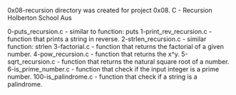 0x08-recursion directory was created 
for project 0x08. C - Recursion
Holberton School Aus

0-puts_recursion.c      -  similar to function: puts
1-print_rev_recursion.c - function that prints a string in reverse.
2-strlen_recursion.c    - similar function: strlen
3-factorial.c           - function that returns the factorial of a given number.
4-pow_recursion.c       - function that returns the x^y.
5-sqrt_recursion.c      - function that returns the natural square root of a number.
6-is_prime_number.c     - function that check if the input integer is a prime number.
100-is_palindrome.c     - function that check if a string is a palindrome.
